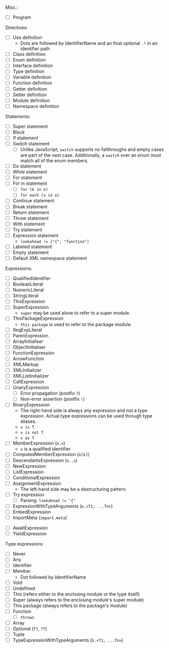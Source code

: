 Misc.:

* [ ] Program

Directives:

* [ ] Use definition
  * Dots are followed by IdentifierName and an final optional `.*` in an identifier path
* [ ] Class definition
* [ ] Enum definition
* [ ] Interface definition
* [ ] Type definition
* [ ] Variable definition
* [ ] Function definition
* [ ] Getter definition
* [ ] Setter definition
* [ ] Module definition
* [ ] Namespace definition

Statements:

* [ ] Super statement
* [ ] Block
* [ ] If statement
* [ ] Switch statement
  * [ ] Unlike JavaScript, `switch` supports no fallthroughs and empty cases are part of the next case. Additionally, a `switch` over an enum must match all of the enum members.
* [ ] Do statement
* [ ] While statement
* [ ] For statement
* [ ] For in statement
  * [ ] `for (k in o)`
  * [ ] `for each (v in o)`
* [ ] Continue statement
* [ ] Break statement
* [ ] Return statement
* [ ] Throw statement
* [ ] With statement
* [ ] Try statement
* [ ] Expression statement
  * `lookahead != ["{", "function"]`
* [ ] Labeled statement
* [ ] Empty statement
* [ ] Default XML namespace statement

Expressions:

* [ ] QualifiedIdentifier
* [ ] BooleanLiteral
* [ ] NumericLiteral
* [ ] StringLiteral
* [ ] ThisExpression
* [ ] SuperExpression
  * `super` may be used alone to refer to a super module.
* [ ] ThisPackageExpression
  * `this package` is used to refer to the package module.
* [ ] RegExpLiteral
* [ ] ParenExpression
* [ ] ArrayInitialiser
* [ ] ObjectInitialiser
* [ ] FunctionExpression
* [ ] ArrowFunction
* [ ] XMLMarkup
* [ ] XMLInitializer
* [ ] XMLListInitializer
* [ ] CallExpression
* [ ] UnaryExpression
  * [ ] Error propagation (postfix `?`)
  * [ ] Non-error assertion (postfix `!`)
* [ ] BinaryExpression
  * The right-hand side is always any expression and not a type expression. Actual type expressions can be used through type aliases.
  * `v is T`
  * `v is not T`
  * `v as T`
* [ ] MemberExpression (`o.x`)
  * `x` is a qualified identifier
* [ ] ComputedMemberExpression (`o[k]`)
* [ ] DescendantsExpression (`o..x`)
* [ ] NewExpression
* [ ] ListExpression
* [ ] ConditionalExpression
* [ ] AssignmentExpression
  * The left-hand side may be a destructuring pattern.
* [ ] Try expression
  * [ ] Parsing: `lookahead != "{"`
* [ ] ExpressionWithTypeArguments (`e.<T1, ...Tn>`)
* [ ] EmbedExpression
* [ ] ImportMeta (`import.meta`)
- [ ] AwaitExpression
- [ ] YieldExpression

Type expressions:

* [ ] Never
* [ ] Any
* [ ] Identifier
* [ ] Member
  * Dot followed by IdentifierName
* [ ] Void
* [ ] Undefined
* [ ] This (refers either to the enclosing module or the type itself)
* [ ] Super (always refers to the enclosing module's super module)
* [ ] This package (always refers to the package's module)
* [ ] Function
  * [ ] `throws`
* [ ] Array
* [ ] Optional (`T?`, `?T`)
* [ ] Tuple
* [ ] TypeExpressionWithTypeArguments (`G.<T1, ...Tn>`)